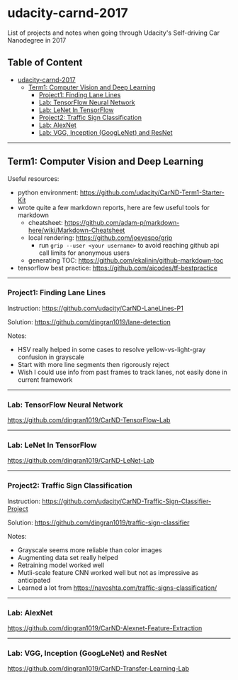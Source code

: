# udacity-carnd-2017
List of projects and notes when going through Udacity's Self-driving Car Nanodegree in 2017

## Table of Content

* [udacity\-carnd\-2017](#udacity-carnd-2017)
  * [Term1: Computer Vision and Deep Learning](#term1-computer-vision-and-deep-learning)
    * [Project1: Finding Lane Lines](#project1-finding-lane-lines)
    * [Lab: TensorFlow Neural Network](#lab-tensorflow-neural-network)
    * [Lab: LeNet In TensorFlow](#lab-lenet-in-tensorflow)
    * [Project2: Traffic Sign Classification](#project2-traffic-sign-classification)
    * [Lab: AlexNet](#lab-alexnet)
    * [Lab: VGG, Inception (GoogLeNet) and ResNet](#lab-vgg-inception-googlenet-and-resnet)


---
## Term1: Computer Vision and Deep Learning

Useful resources:
* python environment: https://github.com/udacity/CarND-Term1-Starter-Kit
* wrote quite a few markdown reports, here are few useful tools for markdown
  * cheatsheet: https://github.com/adam-p/markdown-here/wiki/Markdown-Cheatsheet
  * local rendering: https://github.com/joeyespo/grip
    * run ```grip --user <your username>``` to avoid reaching github api call limits for anonymous users
  * generating TOC: https://github.com/ekalinin/github-markdown-toc
* tensorflow best practice: https://github.com/aicodes/tf-bestpractice

---
### Project1: Finding Lane Lines

Instruction: https://github.com/udacity/CarND-LaneLines-P1

Solution: https://github.com/dingran1019/lane-detection

Notes: 
 * HSV really helped in some cases to resolve yellow-vs-light-gray confusion in grayscale
 * Start with more line segments then rigorously reject
 * Wish I could use info from past frames to track lanes, not easily done in current framework

---
### Lab: TensorFlow Neural Network
https://github.com/dingran1019/CarND-TensorFlow-Lab

---
### Lab: LeNet In TensorFlow
https://github.com/dingran1019/CarND-LeNet-Lab

--- 
### Project2: Traffic Sign Classification

Instruction: https://github.com/udacity/CarND-Traffic-Sign-Classifier-Project

Solution: https://github.com/dingran1019/traffic-sign-classifier

Notes:
 * Grayscale seems more reliable than color images
 * Augmenting data set really helped
 * Retraining model worked well
 * Mutli-scale feature CNN worked well but not as impressive as anticipated
 * Learned a lot from https://navoshta.com/traffic-signs-classification/

---
### Lab: AlexNet
https://github.com/dingran1019/CarND-Alexnet-Feature-Extraction

---
### Lab: VGG, Inception (GoogLeNet) and ResNet
https://github.com/dingran1019/CarND-Transfer-Learning-Lab




